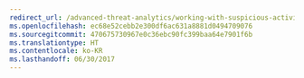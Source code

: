 ```yaml
---
redirect_url: /advanced-threat-analytics/working-with-suspicious-activities
ms.openlocfilehash: ec68e52cebb2e300df6ac631a8881d0494709076
ms.sourcegitcommit: 470675730967e0c36ebc90fc399baa64e7901f6b
ms.translationtype: HT
ms.contentlocale: ko-KR
ms.lasthandoff: 06/30/2017
---
```

